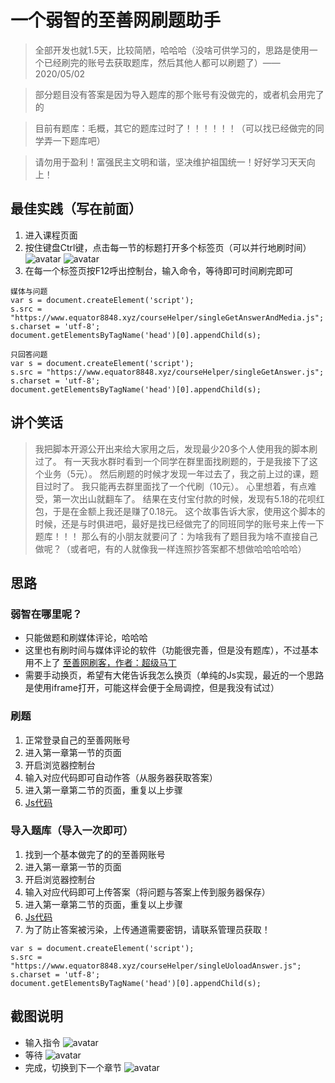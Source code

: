 # 一个弱智的至善网刷题助手
> 全部开发也就1.5天，比较简陋，哈哈哈（没啥可供学习的，思路是使用一个已经刷完的账号去获取题库，然后其他人都可以刷题了）——2020/05/02

> 部分题目没有答案是因为导入题库的那个账号有没做完的，或者机会用完了的

> 目前有题库：毛概，其它的题库过时了！！！！！！（可以找已经做完的同学弄一下题库吧）

> 请勿用于盈利！富强民主文明和谐，坚决维护祖国统一！好好学习天天向上！

## 最佳实践（写在前面）
1. 进入课程页面
2. 按住键盘Ctrl键，点击每一节的标题打开多个标签页（可以并行地刷时间）
![avatar](src/main/resources/images/多开.png)
![avatar](src/main/resources/images/标签页多开.jpg)
3. 在每一个标签页按F12呼出控制台，输入命令，等待即可时间刷完即可
```
媒体与问题
var s = document.createElement('script');
s.src = "https://www.equator8848.xyz/courseHelper/singleGetAnswerAndMedia.js";
s.charset = 'utf-8';
document.getElementsByTagName('head')[0].appendChild(s);
```
```
只回答问题
var s = document.createElement('script');
s.src = "https://www.equator8848.xyz/courseHelper/singleGetAnswer.js";
s.charset = 'utf-8';
document.getElementsByTagName('head')[0].appendChild(s);
```

## 讲个笑话
> 我把脚本开源公开出来给大家用之后，发现最少20多个人使用我的脚本刷过了。
> 有一天我水群时看到一个同学在群里面找刷题的，于是我接下了这个业务（5元）。
> 然后刷题的时候才发现一年过去了，我之前上过的课，题目过时了。
> 我只能再去群里面找了一个代刷（10元）。
> 心里想着，有点难受，第一次出山就翻车了。
> 结果在支付宝付款的时候，发现有5.18的花呗红包，于是在金额上我还是赚了0.18元。
> 这个故事告诉大家，使用这个脚本的时候，还是与时俱进吧，最好是找已经做完了的同班同学的账号来上传一下题库！！！
> 那么有的小朋友就要问了：为啥我有了题目我为啥不直接自己做呢？（或者吧，有的人就像我一样连照抄答案都不想做哈哈哈哈哈）

## 思路

### 弱智在哪里呢？
- 只能做题和刷媒体评论，哈哈哈
- 这里也有刷时间与媒体评论的软件（功能很完善，但是没有题库），不过基本用不上了 [至善网刷客，作者：超级马丁](至善网.zip)
- 需要手动换页，希望有大佬告诉我怎么换页（单纯的Js实现，最近的一个思路是使用iframe打开，可能这样会便于全局调控，但是我没有试过）


### 刷题
1. 正常登录自己的至善网账号
2. 进入第一章第一节的页面
3. 开启浏览器控制台
4. 输入对应代码即可自动作答（从服务器获取答案）
5. 进入第一章第二节的页面，重复以上步骤
6. [Js代码](/src/main/resources/static/singleGetAnswer.js) 

### 导入题库（导入一次即可）
1. 找到一个基本做完了的的至善网账号
2. 进入第一章第一节的页面
3. 开启浏览器控制台
4. 输入对应代码即可上传答案（将问题与答案上传到服务器保存）
5. 进入第一章第二节的页面，重复以上步骤
6. [Js代码](/src/main/resources/static/singleUoloadAnswer.js) 
7. 为了防止答案被污染，上传通道需要密钥，请联系管理员获取！
```
var s = document.createElement('script');
s.src = "https://www.equator8848.xyz/courseHelper/singleUoloadAnswer.js";
s.charset = 'utf-8';
document.getElementsByTagName('head')[0].appendChild(s);
```


## 截图说明
- 输入指令
![avatar](src/main/resources/images/控制台输入代码.jpg)
- 等待
![avatar](src/main/resources/images/答题完毕.jpg)
- 完成，切换到下一个章节
![avatar](src/main/resources/images/答题完毕自动刷新.jpg)
